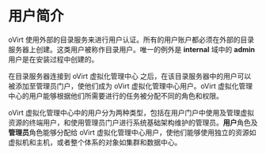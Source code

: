# 用户简介

oVirt
使用外部的目录服务来进行用户认证。所有的用户账户都必须在外部的目录服务器上创建。这类用户被称作目录用户。唯一的例外是
**internal** 域中的 **admin** 用户是在安装过程中创建的。

在目录服务器连接到 oVirt 虚拟化管理中心
之后，在该目录服务器中的用户可以被添加至管理员门户，使他们成为 oVirt
虚拟化管理中心用户。oVirt
虚拟化管理中心的用户能够根据他们所需要进行的任务被分配不同的角色和权限。

oVirt
虚拟化管理中心中的用户分为两种类型，包括在用户门户中使用及管理虚拟资源的终端用户，和使用管理员门户进行系统基础架构维护的管理员。**用户**角色及**管理员**角色能够分配给
oVirt
虚拟化管理中心用户，使他们能够使用独立的资源如虚拟机和主机，或者整个体系的对象如集群和数据中心。

